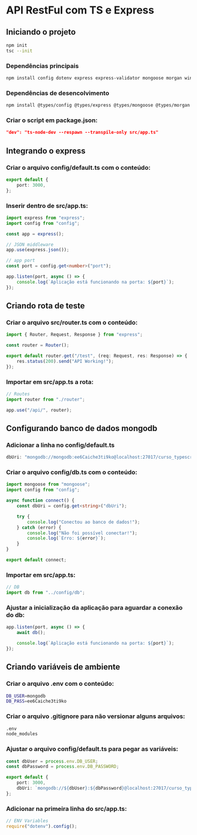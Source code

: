 # API RestFul com TS e Express

## Iniciando o projeto

```bash
npm init
tsc --init
```

### Dependências principais

```bash
npm install config dotenv express express-validator mongoose morgan winston
```

### Dependências de desencolvimento

```bash
npm install @types/config @types/express @types/mongoose @types/morgan @types/node ts-node-dev typescript --save-dev
```

### Criar o script em package.json:

```json
"dev": "ts-node-dev --respawn --transpile-only src/app.ts"
```

## Integrando o express

### Criar o arquivo config/default.ts com o conteúdo:

```ts
export default {
    port: 3000,
};
```

### Inserir dentro de src/app.ts:

```ts
import express from "express";
import config from "config";

const app = express();

// JSON middleware
app.use(express.json());

// app port
const port = config.get<number>("port");

app.listen(port, async () => {
    console.log(`Aplicação está funcionando na porta: ${port}`);
});
```

## Criando rota de teste

### Criar o arquivo src/router.ts com o conteúdo:

```ts
import { Router, Request, Response } from "express";

const router = Router();

export default router.get("/test", (req: Request, res: Response) => {
    res.status(200).send("API Working!");
});
```

### Importar em src/app.ts a rota:

```ts
// Routes
import router from "./router";

app.use("/api/", router);
```

## Configurando banco de dados mongodb

### Adicionar a linha no config/default.ts

```ts
dbUri: "mongodb://mongodb:ee6Caiche3ti9ko@localhost:27017/curso_typescript",
```

### Criar o arquivo config/db.ts com o conteúdo:

```ts
import mongoose from "mongoose";
import config from "config";

async function connect() {
    const dbUri = config.get<string>("dbUri");

    try {
        console.log("Conectou ao banco de dados!");
    } catch (error) {
        console.log("Não foi possível conectar!");
        console.log(`Erro: ${error}`);
    }
}

export default connect;
```

### Importar em src/app.ts:

```ts
// DB
import db from "../config/db";
```

### Ajustar a inicialização da aplicação para aguardar a conexão do db:

```ts
app.listen(port, async () => {
    await db();

    console.log(`Aplicação está funcionando na porta: ${port}`);
});
```

## Criando variáveis de ambiente

### Criar o arquivo .env com o conteúdo:

```bash
DB_USER=mongodb
DB_PASS=ee6Caiche3ti9ko
```

### Criar o arquivo .gitignore para não versionar alguns arquivos:

```bash
.env
node_modules
```

### Ajustar o arquivo config/default.ts para pegar as variáveis:

```ts
const dbUser = process.env.DB_USER;
const dbPassword = process.env.DB_PASSWORD;

export default {
    port: 3000,
    dbUri: `mongodb://${dbUser}:${dbPassword}@localhost:27017/curso_typescript`,
};
```

### Adicionar na primeira linha do src/app.ts:

```ts
// ENV Variables
require("dotenv").config();
```
